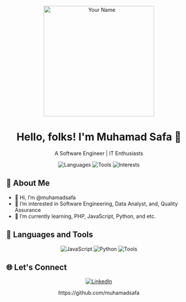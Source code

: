 

<!-- Header -->
<p align="center">
  <img src="https://your-image-url.com/your-animated-image.gif" width="300" alt="Your Name">
</p>

<!-- Title -->
<h1 align="center">Hello, folks! I'm Muhamad Safa 👋</h1>
<p align="center">A Software Engineer | IT Enthusiasts </p>

<!-- Badges -->
<p align="center">
  <img src="https://img.shields.io/badge/Languages-JavaScript%20%7C%20Python%20%7C%20HTML-brightgreen" alt="Languages">
  <img src="https://img.shields.io/badge/Tools-React%20%7C%20Node.js%20%7C%20Docker-blueviolet" alt="Tools">
  <img src="https://img.shields.io/badge/Interests-Machine%20Learning%20%7C%20Software-Engineering" alt="Interests">
</p>

<!-- About Me -->
## 🚀 About Me
- 👋 Hi, I’m @muhamadsafa
- 👀 I’m interested in Software Engineering, Data Analyst, and, Quality Assurance 
- 🌱 I’m currently learning, PHP, JavaScript, Python, and etc.

<!-- Featured Projects 
## 🛠️ Featured Projects
| Project | Description |
|---------|-------------|
| [Project A](https://link-to-project-a) | Short description of Project A |
| [Project B](https://link-to-project-b) | Brief overview of Project B | -->

<!-- GitHub Stats 
## 📊 GitHub Stats
<p align="center">
  <img src="https://github-readme-stats.vercel.app/api?username=yourusername&show_icons=true&theme=radical" alt="GitHub Stats">
</p> ->

<!-- Languages Used -->
## 🔧 Languages and Tools
<p align="center">
  <img src="https://img.shields.io/badge/Code-JavaScript-yellow" alt="JavaScript">
  <img src="https://img.shields.io/badge/Code-Python-blue" alt="Python">
  <img src="https://img.shields.io/badge/Tools-React%20%7C%20Node.js%20%7C%20Docker-orange" alt="Tools">
</p>

<!-- Let's Connect -->
## 🌐 Let's Connect
<p align="center">
  <a href="https://linkedin.com/in/msafadh" target="_blank">
    <img src="https://img.shields.io/badge/LinkedIn-blue?style=for-the-badge&logo=LinkedIn" alt="LinkedIn">
  </a>
 <!-- <a href="https://yourportfolio.com" target="_blank">
    <img src="https://img.shields.io/badge/Portfolio-YourPortfolio-black?style=for-the-badge&logo=github" alt="Portfolio">
  </a>!-->
</p>

<!-- Footer -->
<p align="center">https://github.com/muhamadsafa</p>
